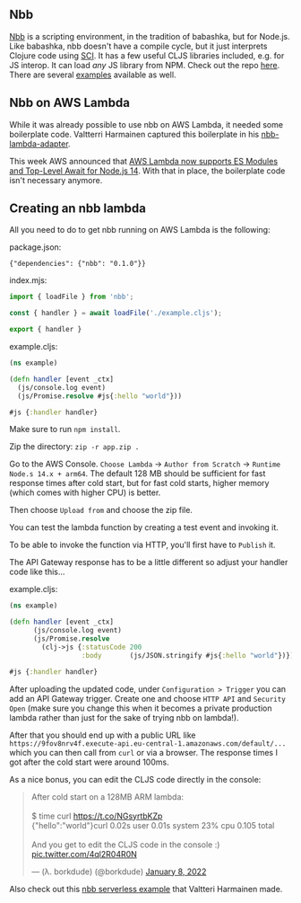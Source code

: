 ## Nbb

[Nbb](https://github.com/babashka/nbb) is a scripting environment, in the
tradition of babashka, but for Node.js. Like babashka, nbb doesn't have a
compile cycle, but it just interprets Clojure code using
[SCI](https://github.com/babashka/sci). It has a few useful CLJS libraries
included, e.g. for JS interop. It can load _any_ JS library from NPM. Check out
the repo [here](https://github.com/babashka/nbb). There are several
[examples](https://github.com/babashka/nbb/tree/main/examples) available as
well.

## Nbb on AWS Lambda

While it was already possible to use nbb on
AWS Lambda, it needed some boilerplate code. Valtterri Harmainen captured this
boilerplate in his
[nbb-lambda-adapter](https://github.com/vharmain/nbb-lambda-adapter).

This week AWS announced that [AWS Lambda now supports ES Modules and Top-Level
Await for Node.js
14](https://aws.amazon.com/about-aws/whats-new/2022/01/aws-lambda-es-modules-top-level-await-node-js-14/).
With that in place, the boilerplate code isn't necessary anymore.

## Creating an nbb lambda

All you need to do to get nbb running on AWS Lambda is the following:

package.json:
```
{"dependencies": {"nbb": "0.1.0"}}
```

index.mjs:
``` javascript
import { loadFile } from 'nbb';

const { handler } = await loadFile('./example.cljs');

export { handler }
```

example.cljs:
``` clojure
(ns example)

(defn handler [event _ctx]
  (js/console.log event)
  (js/Promise.resolve #js{:hello "world"}))

#js {:handler handler}
```

Make sure to run `npm install`.

Zip the directory: `zip -r app.zip .`

Go to the AWS Console. `Choose Lambda` -> `Author from Scratch` -> `Runtime Node.s 14.x + arm64`.
The default 128 MB should be sufficient for fast response
times after cold start, but for fast cold starts, higher memory (which comes
with higher CPU) is better.

Then choose `Upload from` and choose the zip file.

You can test the lambda function by creating a test event and invoking it.

To be able to invoke the function via HTTP, you'll first have to `Publish` it.

The API Gateway response has to be a little different so adjust your handler code like this...

example.cljs:
```clojure
(ns example)

(defn handler [event _ctx]
      (js/console.log event)
      (js/Promise.resolve
        (clj->js {:statusCode 200
                  :body       (js/JSON.stringify #js{:hello "world"})})))

#js {:handler handler}
```

After uploading the updated code, under `Configuration > Trigger` you can add an API Gateway trigger. Create
one and choose `HTTP API` and `Security Open` (make sure you change this when it
becomes a private production lambda rather than just for the sake of trying nbb
on lambda!).

After that you should end up with a public URL like
`https://9fov8nrv4f.execute-api.eu-central-1.amazonaws.com/default/...` which
you can then call from `curl` or via a browser. The response times I got after
the cold start were around 100ms.

As a nice bonus, you can edit the CLJS code directly in the console:

<blockquote class="twitter-tweet"><p lang="en" dir="ltr">After cold start on a 128MB ARM lambda:<br><br>$ time curl <a href="https://t.co/NGsyrtbKZp">https://t.co/NGsyrtbKZp</a><br>{&quot;hello&quot;:&quot;world&quot;}curl 0.02s user 0.01s system 23% cpu 0.105 total<br><br>And you get to edit the CLJS code in the console :) <a href="https://t.co/4ql2R04R0N">pic.twitter.com/4ql2R04R0N</a></p>&mdash; (λ. borkdude) (@borkdude) <a href="https://twitter.com/borkdude/status/1479786184557617160?ref_src=twsrc%5Etfw">January 8, 2022</a></blockquote> <script async src="https://platform.twitter.com/widgets.js" charset="utf-8"></script>

Also check out this [nbb serverless
example](https://github.com/vharmain/nbb-serverless-example) that Valtteri
Harmainen made.
